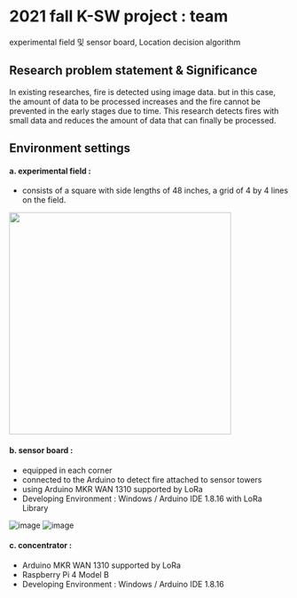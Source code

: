 # 2021 fall K-SW project : team <BEEP>
experimental field 및 sensor board, Location decision algorithm 

## Research problem statement & Significance
In existing researches, fire is detected using image data. 
but in this case, the amount of data to be processed increases and the fire cannot be prevented in the early stages due to time.
This research detects fires with small data and reduces the amount of data that can finally be processed.


## Environment settings
####  a. experimental field : 
+ consists of a square with side lengths of 48 inches, a grid of 4 by 4 lines on the field.

<img src="https://user-images.githubusercontent.com/68414594/144638993-e1e913e3-b151-4eb4-8126-1b5cd7c4591d.jpg" width="400" height="400"/>

    
####  b. sensor board :
+ equipped in each corner
+ connected to the Arduino to detect fire attached to sensor towers
+ using Arduino MKR WAN 1310 supported by LoRa 
+ Developing Environment : Windows / Arduino IDE 1.8.16 with LoRa Library

![image](https://user-images.githubusercontent.com/68414594/156910571-fb0560d8-b490-432a-a6c7-f2979ba6390d.png)
![image](https://user-images.githubusercontent.com/68414594/156910575-c718edf8-45c5-44a9-bc6f-22946883b7cd.png)



####  c. concentrator : 
+ Arduino MKR WAN 1310 supported by LoRa
+ Raspberry Pi 4 Model B
+ Developing Environment : Windows / Arduino IDE 1.8.16
